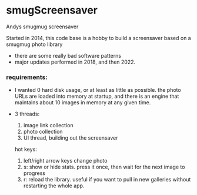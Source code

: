 # smugScreensaver
Andys smugmug screensaver

Started in 2014, this code base is a hobby to build a screensaver based on a smugmug photo library
- there are some really bad software patterns
- major updates performed in 2018, and then 2022.


### requirements:
- I wanted 0 hard disk usage, or at least as little as possible.  the photo URLs are loaded into memory at startup, and there is an engine that maintains about 10 images in memory at any given time.
- 3 threads:
  1. image link collection
  2. photo collection
  3. UI thread, building out the screensaver


  hot keys:
  1. left/right arrow keys change photo
  2. s:  show or hide stats.  press it once, then wait for the next image to progress
  3. r:  reload the library.  useful if you want to pull in new galleries without restarting the whole app.